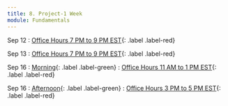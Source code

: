 ```yaml
---
title: 8. Project-1 Week
module: Fundamentals
---
```


Sep 12
: [Office Hours 7 PM to 9 PM EST](){: .label .label-red}


Sep 13
: [Office Hours 7 PM to 9 PM EST](){: .label .label-red}

Sep 16
: [Morning](){: .label .label-green}
  : [Office Hours 11 AM to 1 PM EST](){: .label .label-red}

Sep 16
: [Afternoon](){: .label .label-green}
  : [Office Hours 3 PM to 5 PM EST](){: .label .label-red}
